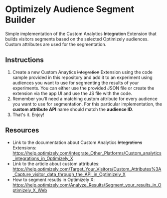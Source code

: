 # Optimizely Audience Segment Builder
Simple implementation of the Custom Analytics ~~Integration~~ Extension that builds visitors segments based on the selected Optimizely audiences. Custom attributes are used for the segmentation.

## Instructions

1. Create a new Custom Anaytics ~~Integration~~ Extension using the code sample provided in this repository and add it to an experiment using audiences you want to use for segmenting the results of your experiments. You can either use the provided JSON file or create the extension via the app UI and use the JS file with the code.
2. Remember you'll need a matching custom attribute for every audience you want to use for segmentation. For this particular implementation, the **custom attribute API** name should match the **audience ID**.
3. That's it. Enjoy!

## Resources

* Link to the documentation about Custom Analytics ~~Integrations~~ Extensions: https://help.optimizely.com/Integrate_Other_Platforms/Custom_analytics_integrations_in_Optimizely_X
* Link to the article about custom attributes: https://help.optimizely.com/Target_Your_Visitors/Custom_Attributes%3A_Capture_visitor_data_through_the_API_in_Optimizely_X
* How to segment resutls in Optimizely X: https://help.optimizely.com/Analyze_Results/Segment_your_results_in_Optimizely_X_Web
